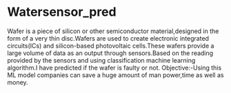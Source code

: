 # Watersensor_pred

Wafer is a piece of silicon or other semiconductor material,designed in the form of a very thin disc.Wafers are used to create electronic integrated circuits(ICs) and silicon-based photovoltaic cells.These wafers provide a large volume of data as an output through sensors.Based on the reading provided by the sensors and using classification machine learning algorithm.I have predicted if the wafer is faulty or not.
Objective:-Using this ML model companies can save a huge amount of man power,time as well as money.

